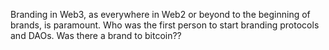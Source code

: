 Branding in Web3, as everywhere in Web2 or beyond to the beginning of brands, is paramount. Who was the first person to start branding protocols and DAOs. Was there a brand to bitcoin??